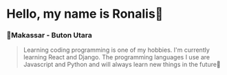 # Hello, my name is Ronalis👋
### 📍Makassar - Buton Utara
> Learning coding programming is one of my hobbies. I'm currently learning React and Django. The programming languages I use are Javascript and Python and will always learn new things in the future🦉

